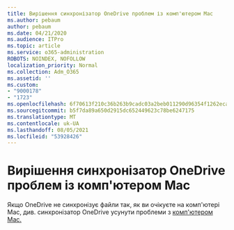 ```yaml
---
title: Вирішення синхронізатор OneDrive проблем із комп'ютером Mac
ms.author: pebaum
author: pebaum
ms.date: 04/21/2020
ms.audience: ITPro
ms.topic: article
ms.service: o365-administration
ROBOTS: NOINDEX, NOFOLLOW
localization_priority: Normal
ms.collection: Adm_O365
ms.assetid: ''
ms.custom:
- "9000178"
- "1723"
ms.openlocfilehash: 6f70613f210c36b263b9cadc03a2beb011290d96354f1262eca9dd87c0ff28fd
ms.sourcegitcommit: b5f7da89a650d2915dc652449623c78be6247175
ms.translationtype: MT
ms.contentlocale: uk-UA
ms.lasthandoff: 08/05/2021
ms.locfileid: "53928426"
---
```

# <a name="fix-onedrive-sync-issues-on-a-mac"></a>Вирішення синхронізатор OneDrive проблем із комп'ютером Mac

Якщо OneDrive не синхронізує файли так, як ви очікуєте на комп'ютері Mac, див. синхронізатор OneDrive усунути проблеми з [комп'ютером Mac.](https://support.office.com/article/fix-onedrive-sync-problems-on-a-mac-af3012d7-13ec-4ac9-bbb1-ebcd2a0cd756)






